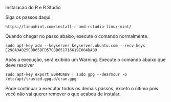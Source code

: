 Instalacao do R e R Studio

Siga os passos daqui. 

	https://linuxhint.com/install-r-and-rstudio-linux-mint/

Quando chegar no passo abaixo, execute o comando normalmente.

	sudo apt-key adv --keyserver keyserver.ubuntu.com --recv-keys E298A3A825C0D65DFD57CBB651716619E084DAB9

Após a execução, será exibido um Warning. Execute o comando abaixo que deve resolver

	sudo apt-key export E084DAB9 | sudo gpg --dearmour -o /etc/apt/trusted.gpg.d/cran.gpg

Pode continuar a executar todos os demais passos, exceto o último pois você não vai querer remover o que acabou de instalar.